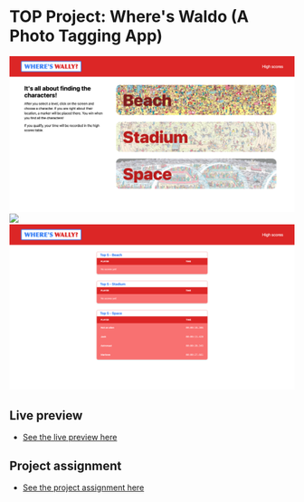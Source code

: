 # TOP Project: Where's Waldo (A Photo Tagging App)

![](readme_content/example1.png)
![](readme_content/example2.png)
![](readme_content/example3.png)

## Live preview

- [See the live preview here](https://top-project-photo-tagging.web.app/)

## Project assignment

- [See the project assignment here](https://www.theodinproject.com/lessons/node-path-javascript-where-s-waldo-a-photo-tagging-app)
